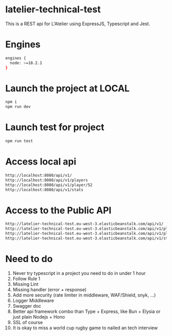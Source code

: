 # latelier-technical-test
 
This is a REST api for L'Atelier using ExpressJS, Typescript and Jest.

# Engines

```bash
engines {
  node: >=18.2.1
}
```

# Launch the project at LOCAL
```bash
npm i
npm run dev
```

# Launch test for project
```bash
npm run test
```

# Access local api
```bash
http://localhost:8080/api/v1/
http://localhost:8080/api/v1/players
http://localhost:8080/api/v1/player/52
http://localhost:8080/api/v1/stats
```

# Access to the Public API
```bash
http://latelier-technical-test.eu-west-3.elasticbeanstalk.com/api/v1/
http://latelier-technical-test.eu-west-3.elasticbeanstalk.com/api/v1/players
http://latelier-technical-test.eu-west-3.elasticbeanstalk.com/api/v1/player/52
http://latelier-technical-test.eu-west-3.elasticbeanstalk.com/api/v1/stats
```

# Need to do

1. Never try typescript in a project you need to do in under 1 hour
2. Follow Rule 1
3. Missing Lint
4. Missing handler (error + response)
5. Add more security (rate limiter in middleware, WAF/Shield, snyk, ...)
6. Logger Middleware
7. Swagger doc
8. Better api framework combo than Type + Express, like Bun + Elysia or just plain Nodejs + Hono
9. SSL of course
10. It is okay to miss a world cup rugby game to nailed an tech interview